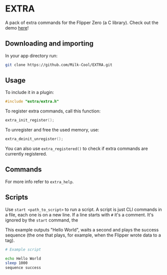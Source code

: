 # EXTRA
A pack of extra commands for the Flipper Zero (a C library). Check out the demo [here](https://github.com/Milk-Cool/EXTRA-demo)!

## Downloading and importing
In your app directory run:
```bash
git clone https://github.com/Milk-Cool/EXTRA.git
```

## Usage
To include it in a plugin:
```c
#include "extra/extra.h"
```
To register extra commands, call this function:
```c
extra_init_register();
```
To unregister and free the used memory, use:
```c
extra_deinit_unregister();
```
You can also use `extra_registered()` to check if extra commands are currently registered.

## Commands
For more info refer to `extra_help`.

## Scripts
Use `start <path_to_script>` to run a script.
A script is just CLI commands in a file, each one is on a new line.
If a line starts with `#` it's a comment. It's ignored by the `start` command, the 

This example outputs "Hello World", waits a second and plays the success sequence (the one that plays, for example, when the Flipper wrote data to a tag).

```bash
# Example script

echo Hello World
sleep 1000
sequence success
```
